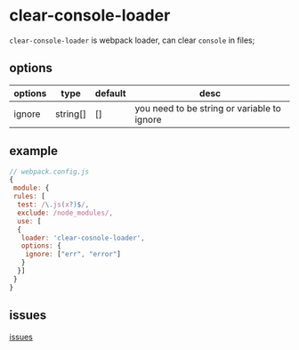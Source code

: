 # clear-console-loader

`clear-console-loader` is webpack loader, can clear `console` in files;

## options

| options | type      | default | desc                                        |
| ------- | --------- | ------- | ------------------------------------------- |
| ignore  | string[\] | []      | you need to be string or variable to ignore |

## example

```js
// webpack.config.js
{
 module: {
 rules: [
  test: /\.js(x?)$/,
  exclude: /node_modules/,
  use: [
  {
   loader: 'clear-cosnole-loader',
   options: {
    ignore: ["err", "error"]
   }
  }]
 }
}
```

## issues

[issues](https://github.com/sunny1011111/clear-console-loader/issues)
